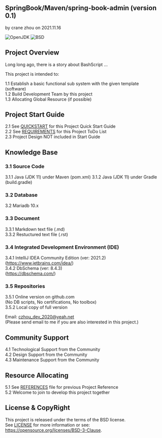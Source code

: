 
SpringBook/Maven/spring-book-admin
(version 0.1)
-------------------------------
by crane zhou on 2021.11.16

![OpenJDK](https://img.shields.io/badge/OpenJDK-11-yellow.svg)
![BSD](https://img.shields.io/badge/License-BSD3-blue.svg)


## Project Overview

Long long ago, there is a story about BashScript ...  

This project is intended to:  

1.1 Establish a basic functional sub system with the given template (software)  
1.2 Build Development Team by this project  
1.3 Allocating Global Resource (if possible)   

## Project Start Guide

2.1 See [QUICKSTART](doc/QUICKSTART.md) for this Project Quick Start Guide  
2.2 See [REQUIREMENTS](doc/REQUIREMENTS.md) for this Project ToDo List  
2.3 Project Design NOT included in Start Guide  


## Knowledge Base

### 3.1 Source Code
3.1.1 Java (JDK 11) under Maven (pom.xml)
3.1.2 Java (JDK 11) under Gradle (build.gradle)

### 3.2 Database
3.2 Mariadb 10.x 

### 3.3 Document
3.3.1 Markdown text file (.md)  
3.3.2 Restuctured text file (.rst)

### 3.4 Integrated Development Environment (IDE)  
3.4.1 IntelliJ IDEA Community Edition (ver: 2021.2)  
        (https://www.jetbrains.com/idea/)  
3.4.2 DbSchema (ver: 8.4.3)  
        (https://dbschema.com/)  

### 3.5 Repositories
3.5.1 Online version on github.com  
        (No DB scripts, No certifications, No toolbox)  
3.5.2 Local copy of full version  
  
Email: czhou_dev_2020@yeah.net  
(Please send email to me if you are also interested in this project.)  

## Community Support

4.1 Technological Support from the Community   
4.2 Design Support from the Community   
4.3 Maintenance Support from the Community   

## Resource Allocating

5.1 See [REFERENCES](doc/REFERENCES.md) file for previous Project Reference  
5.2 Welcome to join to develop this project together 

## License & CopyRight

This project is released under the terms of the BSD license.  
See [LICENSE](LICENSE.txt) for more information or see:  
https://opensource.org/licenses/BSD-3-Clause.  
